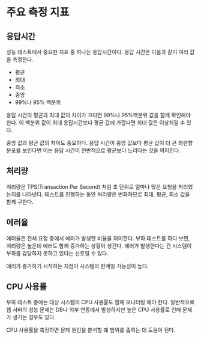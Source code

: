 # 주요 측정 지표
## 응답시간 
성능 테스트에서 중요한 지표 중 하나는 응답시간이다. 응답 시간은 다음과 같이 여러 값을 측정한다.
- 평균
- 최대
- 최소 
- 중앙
- 99%나 95% 백분위

응답 시간의 평균과 최대 값의 차이가 크다면 99%나 95%백분위 값을 함께 확인해야 한다. 이 백분위 값이 최대 응답시간보다 평균 값에 가깝다면 최대 값은 이상치일 수 있다.

중앙 값과 평균 값의 차이도 중요하다. 응답 시간이 중앙 값보다 평균 값이 더 큰 좌편향 분포를 보인다면 이는 응답 시간이 전반적으로 평균보다 느리다는 것을 의미한다.

## 처리량
처리량은 TPS(Transaction Per Second) 처럼 초 단위로 얼마나 많은 요청을 처리했는지를 나타낸다. 테스트를 진행하는 동안 처리량은 변화하므로 최대, 평균, 최소 값을 함께 구한다.

## 에러율
에러율은 전체 요청 중에서 에러가 발생한 비율을 의미한다. 부하 테스트를 하다 보면, 처리량은 높은데 에러도 함께 증가하는 상황이 생긴다. 에러가 발생한다는 건 시스템이 부하를 감당하지 못하고 있다는 신호일 수 있다.

에러가 증가하기 시작하는 지점이 시스템의 한계일 가능성이 높다.

## CPU 사용률
부하 테스트 중에는 대상 시스템의 CPU 사용률도 함께 모니터링 해야 한다. 일반적으로 웹 서버의 성능 문제는 DB나 외부 연동에서 발생하지만 높은 CPU 사용률로 인해 문제가 생기는 경우도 있다.

CPU 사용률을 측정하면 문제 원인을 분석할 떄 범위를 좁히는 데 도움이 된다.

